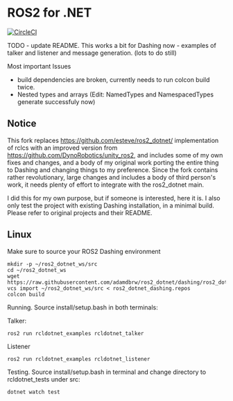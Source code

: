 ROS2 for .NET
=============

[![CircleCI](https://circleci.com/gh/samiamlabs/ros2_dotnet/tree/dashing.svg?style=svg)](https://circleci.com/gh/samiamlabs/ros2_dotnet/tree/dashing)

TODO - update README. This works a bit for Dashing now - examples of talker and listener and message generation. (lots to do still)

Most important Issues 
- build dependencies are broken, currently needs to run colcon build twice.
- Nested types and arrays (Edit: NamedTypes and NamespacedTypes generate successfuly now)

Notice
------

This fork replaces https://github.com/esteve/ros2_dotnet/ implementation of rclcs with an improved version from https://github.com/DynoRobotics/unity_ros2, and includes some of my own fixes and changes, and a body of my original work porting the entire thing to Dashing and changing things to my preference. Since the fork contains rather revolutionary, large changes and includes a body of third person's work, it needs plenty of effort to integrate with the ros2_dotnet main.

I did this for my own purpose, but if someone is interested, here it is. I also only test the project with existing Dashing installation, in a minimal build. Please refer to original projects and their README.

Linux
-----

Make sure to source your ROS2 Dashing environment

```
mkdir -p ~/ros2_dotnet_ws/src
cd ~/ros2_dotnet_ws
wget https://raw.githubusercontent.com/adamdbrw/ros2_dotnet/dashing/ros2_dotnet_dashing.repos
vcs import ~/ros2_dotnet_ws/src < ros2_dotnet_dashing.repos
colcon build

```
Running. Source install/setup.bash in both terminals:

Talker:
```
ros2 run rcldotnet_examples rcldotnet_talker
```
Listener
```
ros2 run rcldotnet_examples rcldotnet_listener
```

Testing. Source install/setup.bash in terminal and change directory to rcldotnet_tests under src:

```
dotnet watch test
```
